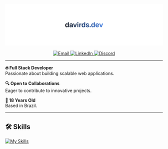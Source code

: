 <img src="banner.png" alt="👋 Hi there! I'm Davi Ramos"/> 

<p align="center">
  <a href="mailto:davirds.dev@gmail.com">
    <img src="https://img.shields.io/badge/Contact-D14836?style=for-the-badge&logo=gmail&logoColor=white" alt="Email"/>
  </a>
  <a href="https://linkedin.com/in/daviramosds">
    <img src="https://img.shields.io/badge/LinkedIn-0077B5?style=for-the-badge&logo=linkedin&logoColor=white" alt="LinkedIn"/>
  </a>
  <a href="https://discord.com/users/424347506239995934">
    <img src="https://img.shields.io/badge/Discord-5865F2?style=for-the-badge&logo=discord&logoColor=white" alt="Discord"/>
  </a>
</p>

---

**🔥 Full Stack Developer**  
Passionate about building scalable web applications.

**🔍 Open to Collaborations**  
Eager to contribute to innovative projects.

**📅 18 Years Old**  
Based in Brazil.

---

## 🛠️ Skills

[![My Skills](https://skillicons.dev/icons?i=js,html,css,tailwind,react,next,nestjs,express,ts,prisma,mysql,postgres,mongodb,redis,docker,aws,gcp,python,php,ubuntu&perline=10)](https://skillicons.dev)

